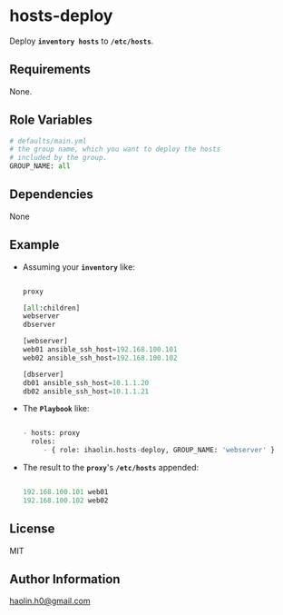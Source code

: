 hosts-deploy
=========
Deploy **```inventory hosts```** to **``/etc/hosts``**.

Requirements
------------

None.

Role Variables
--------------

```python
# defaults/main.yml
# the group name, which you want to deploy the hosts 
# included by the group.
GROUP_NAME: all
```

Dependencies
------------

None

Example
----------------

+ Assuming your **``inventory``** like:

	```python
	
	proxy
	
	[all:children]
	webserver
	dbserver
	
	[webserver]
	web01 ansible_ssh_host=192.168.100.101
	web02 ansible_ssh_host=192.168.100.102
	
	[dbserver]
	db01 ansible_ssh_host=10.1.1.20
	db02 ansible_ssh_host=10.1.1.21
	
	```
+ The **``Playbook``** like:

	```python
	
	- hosts: proxy
      roles:
         - { role: ihaolin.hosts-deploy, GROUP_NAME: 'webserver' }
	```

+  The result to the **``proxy``**'s **``/etc/hosts``** appended: 

	```python
	
	192.168.100.101 web01 
	192.168.100.102 web02
	
	```   

License
-------

MIT

Author Information
------------------

[haolin.h0@gmail.com](mailto:haolin.h0@gmail.com)